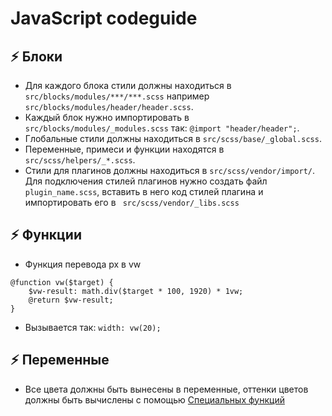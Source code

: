 # JavaScript codeguide

## :zap: Блоки
* Для каждого блока стили должны находиться в  ``` src/blocks/modules/***/***.scss ``` например ``` src/blocks/modules/header/header.scss ```.
* Каждый блок нужно импортировать в ``` src/blocks/modules/_modules.scss ``` так: ```@import "header/header";```.
* Глобальные стили должны находиться в  ``` src/scss/base/_global.scss ```.
* Переменные, примеси и функции находятся в  ``` src/scss/helpers/_*.scss ```.
* Стили для плагинов должны находиться в  ``` src/scss/vendor/import/ ```. Для подключения стилей плагинов нужно создать файл ``` plugin_name.scss ```, вставить в него код стилей плагина и импортировать его в ``` src/scss/vendor/_libs.scss```

## :zap: Функции
* Функция перевода px в vw
```
@function vw($target) {
    $vw-result: math.div($target * 100, 1920) * 1vw;
    @return $vw-result;
}
```
* Вызывается так: ```width: vw(20);```

## :zap: Переменные
* Все цвета должны быть вынесены в переменные, оттенки цветов должны быть вычислены с помощью [Специальных функций](https://sass-lang.com/documentation/modules/color)